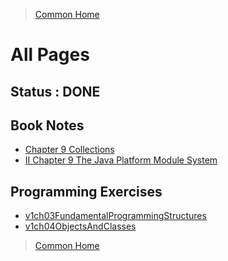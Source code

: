 >[Common Home](../README.md)
 
# All Pages
 
## Status : DONE 
 
## Book Notes
 
- [Chapter 9 Collections](Chapter9Collections.md)
- [II Chapter 9 The Java Platform Module System](IIChapter9TheJavaPlatformModuleSystem.md)


## Programming Exercises

- [v1ch03FundamentalProgrammingStructures](v1ch03FundamentalProgrammingStructures.md)
- [v1ch04ObjectsAndClasses](v1ch04ObjectsAndClasses.md.md)
 

 
>[Common Home](../README.md)